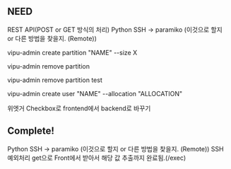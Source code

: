 ## NEED

REST API(POST or GET 방식의 처리)
Python SSH -> paramiko (이것으로 할지 or 다른 방법을 찾을지.  (Remote))

vipu-admin create partition "NAME" --size X

vipu-admin remove partition 

vipu-admin remove partition test

vipu-admin create user "NAME" --allocation "ALLOCATION"

위엣거 Checkbox로 frontend에서 backend로 바꾸기



## Complete!
Python SSH -> paramiko (이것으로 할지 or 다른 방법을 찾을지.  (Remote))
SSH 예외처리
get으로 Front에서 받아서 해당 값 추출까지 완료됨.(/exec)


